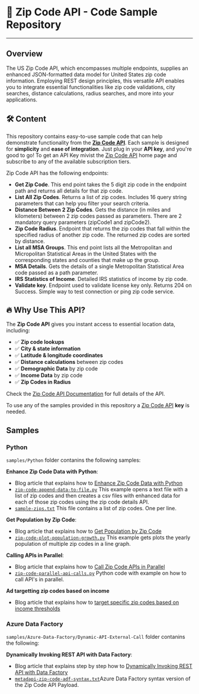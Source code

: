 # 🚀 Zip Code API - Code Sample Repository
---
## Overview

The US Zip Code API, which encompasses multiple endpoints, supplies an enhanced JSON-formatted data model for United States zip code information. Employing REST design principles, this versatile API enables you to integrate essential functionalities like zip code validations, city searches, distance calculations, radius searches, and more into your applications. 

## 🛠 Content

This repository contains easy-to-use sample code that can help demonstrate functionality from the [**Zip Code API**](https://www.metadapi.com/API-Products/Zip-Code-API). Each sample is designed for **simplicity** and **ease of integration**. Just plug in your **API key**, and you're good to go! To get an API Key mivist the [Zip Code API](https://www.metadapi.com/API-Products/Zip-Code-API) home page and subscribe to any of the available subscription tiers.

Zip Code API has the following endpoints:

- **Get Zip Code**. This end point takes the 5 digit zip code in the endpoint path and returns all details for that zip code.
- **List All Zip Codes**. Returns a list of zip codes. Includes 16 query string parameters that can help you filter your search criteria.
- **Distance Between 2 Zip Codes**. Gets the distance (in miles and kilometers) between 2 zip codes passed as parameters. There are 2 mandatory query parameters (zipCode1 and zipCode2).
- **Zip Code Radius**. Endpoint that returns the zip codes that fall within the specified radius of another zip code. The returned zip codes are sorted by distance.
- **List all MSA Groups**. This end point lists all the Metropolitan and Micropolitan Statistical Areas in the United States with the corresponding states and counties that make up the group.
- **MSA Details**. Gets the details of a single Metropolitan Statistical Area code passed as a path parameter.
- **IRS Statistics of Income**. Detailed IRS statistics of income by zip code.
- **Validate key**. Endpoint used to validate license key only. Returns 204 on Success. Simple way to test connection or ping zip code service. 

## 🔥 Why Use This API?
The **Zip Code API** gives you instant access to essential location data, including:
- ✅ **Zip code lookups**
- ✅ **City & state information**
- ✅ **Latitude & longitude coordinates**
- ✅ **Distance calculations** between zip codes
- ✅ **Demographic Data** by zip code
- ✅ **Income Data** by zip code
- ✅ **Zip Codes in Radius** 

Check the [Zip Code API Documentation](https://metadapi.stoplight.io/docs/api/f4e77dc2eaf4d-zip-code-data-api) for full details of the API. 

To use any of the samples provided in this repository a [Zip Code API](https://www.metadapi.com/API-Products/Zip-Code-API) **key** is needed. 

## Samples

### Python
`samples/Python` folder contanins the following samples:

**Enhance Zip Code Data with Python**:
- Blog article that explains how to [Enhance Zip Code Data with Python](https://www.metadapi.com/Blog/python-code-to-enhance-zip-codes) 
- [`zip-code-append-data-to-file.py`](samples/Python/zip-code-append-data-to-file.py) This example opens a text file with a list of zip codes and then creates a csv files with enhanced data for each of those zip codes using the zip code details API.
- [`sample-zips.txt`](samples/Python/sample-zips.txt) This file contains a list of zip codes. One per line.

**Get Population by Zip Code**:
- Blog article that explains how to [Get Population by Zip Code](https://www.metadapi.com/Blog/get-us-population-by-zip-code)
- [`zip-code-plot-population-growth.py`](samples/Python/zip-code-plot-population-growth.py) This example gets plots the yearly population of multiple zip codes in a line graph. 

**Calling APIs in Parallel**:
- Blog article that explains how to [Call Zip Code APIs in Parallel](https://www.metadapi.com/Blog/maximizing-efficiency-calling-apis-in-parallel)
- [`zip-code-parallel-api-calls.py`](samples/Python/zip-code-parallel-api-calls.py) Python code with example on how to call API's in parallel. 

**Ad targetting zip codes based on income**
- Blog article that explains how to [target specific zip codes based on income thresholds](https://www.metadapi.com/Blog/how-demographic-data-by-zip-code-enhances-ad-targeting)

### Azure Data Factory
`samples/Azure-Data-Factory/Dynamic-API-External-Call` folder contanins the following:

**Dynamically Invoking REST API with Data Factory**:
- Blog article that explains step by step how to [Dynamically Invoking REST API with Data Factory](https://www.metadapi.com/Blog/dynamically-invoking-rest-api-with-data-factory)
- [`metadapi-zip-code-adf-syntax.txt`](samples/Azure-Data-Factory/Dynamic-API-External-Call/metadapi-zip-code-adf-syntax.txt)Azure Data Factory syntax version of the Zip Code API Payload. 
